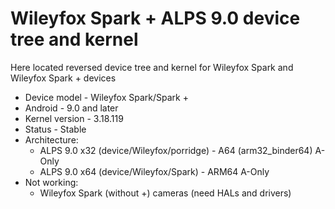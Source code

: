 # Wileyfox Spark + ALPS 9.0 device tree and kernel
Here located reversed device tree and kernel for Wileyfox Spark and Wileyfox Spark + devices
* Device model - Wileyfox Spark/Spark +
* Android - 9.0 and later
* Kernel version - 3.18.119
* Status - Stable
* Architecture:
    * ALPS 9.0 x32 (device/Wileyfox/porridge) - A64 (arm32_binder64) A-Only
    * ALPS 9.0 x64 (device/Wileyfox/Spark) - ARM64 A-Only
* Not working:
    * Wileyfox Spark (without +) cameras (need HALs and drivers)
